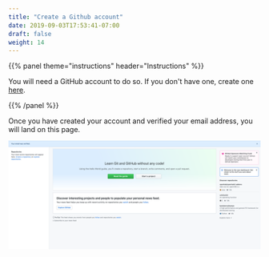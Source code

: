 ```yaml
---
title: "Create a Github account"
date: 2019-09-03T17:53:41-07:00
draft: false
weight: 14
---
```


{{% panel theme="instructions" header="Instructions" %}}

You will need a GitHub account to do so. If you don't have one, create one [here](https://github.com/).

{{% /panel %}}

Once you have created your account and verified your email address, you will land on this page.

![Github account landing page](../media/newAccount.png "new account landing page on github")
